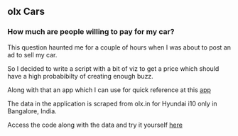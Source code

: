 olx Cars
--------

### How much are people willing to pay for my car?

This question haunted me for a couple of hours when I was about to post
an ad to sell my car.

So I decided to write a script with a bit of viz to get a price which
should have a high probabibilty of creating enough buzz.

Along with that an app which I can use for quick reference at this
[app](https://nitishsahay.shinyapps.io/olxCarsGit/)

The data in the application is scraped from olx.in for Hyundai i10 only
in Bangalore, India.

Access the code along with the data and try it yourself
[here](https://github.com/nitishsahay023/olxCars)
